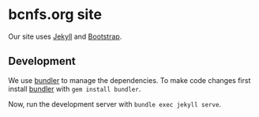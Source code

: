 # bcnfs.org site
Our site uses [Jekyll](https://jekyllrb.com/) and [Bootstrap](http://getbootstrap.com/).

## Development

We use [bundler](https://bundler.io/) to manage the dependencies. To make code changes first install [bundler](https://bundler.io/) with `gem install bundler`.

Now, run the development server with `bundle exec jekyll serve`.
